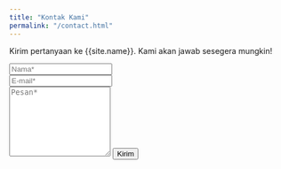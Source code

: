 ```yaml
---
title: "Kontak Kami"
permalink: "/contact.html"
---
```


<form action="https://formspree.io/{{site.email}}" method="POST">    
<p class="mb-4">Kirim pertanyaan ke {{site.name}}. Kami akan jawab sesegera mungkin!</p>
<div class="form-group row">
<div class="col-md-6">
<input class="form-control" type="text" name="name" placeholder="Nama*" required>
</div>
<div class="col-md-6">
<input class="form-control" type="email" name="_replyto" placeholder="E-mail*" required>
</div>
</div>
<textarea rows="8" class="form-control mb-3" name="message" placeholder="Pesan*" required></textarea>    
<input class="btn btn-success" type="submit" value="Kirim">
</form>